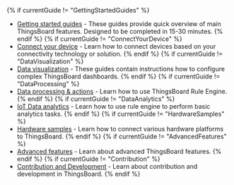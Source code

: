 {% if currentGuide != "GettingStartedGuides" %}
- [Getting started guides](/docs/guides#AnchorIDGettingStartedGuides) - These guides provide quick overview of main ThingsBoard features. Designed to be completed in 15-30 minutes.
{% endif %}
{% if currentGuide != "ConnectYourDevice" %}
- [Connect your device](/docs/guides#AnchorIDConnectYourDevice) - Learn how to connect devices based on your connectivity technology or solution.
{% endif %}
{% if currentGuide != "DataVisualization" %}
- [Data visualization](/docs/guides#AnchorIDDataVisualization) - These guides contain instructions how to configure complex ThingsBoard dashboards.
{% endif %}
{% if currentGuide != "DataProcessing" %}
- [Data processing & actions](/docs/guides#AnchorIDDataProcessing) - Learn how to use ThingsBoard Rule Engine.
{% endif %}
{% if currentGuide != "DataAnalytics" %}
- [IoT Data analytics](/docs/guides#AnchorIDDataAnalytics) - Learn how to use rule engine to perform basic analytics tasks.
{% endif %}
{% if currentGuide != "HardwareSamples" %}
- [Hardware samples](/docs/guides#AnchorIDHardwareSamples) - Learn how to connect various hardware platforms to ThingsBoard.
{% endif %}
{% if currentGuide != "AdvancedFeatures" %}
- [Advanced features](/docs/guides#AnchorIDAdvancedFeatures) - Learn about advanced ThingsBoard features.
{% endif %}
{% if currentGuide != "Contribution" %}
- [Contribution and Development](/docs/guides#AnchorIDContribution) - Learn about contribution and development in ThingsBoard.
{% endif %}
  
<br/>





